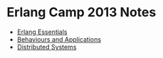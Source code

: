 # Erlang Camp 2013 Notes

- [Erlang Essentials](essentials/README.md)
- [Behaviours and Applications](behaviours_and_applications/README.md)
- [Distributed Systems](distributed_systems/README.md)
